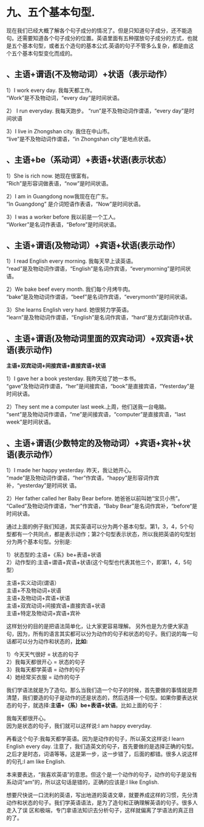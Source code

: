# 九、五个基本句型.

现在我们已经大概了解各个句子成分的情况了。但是只知道句子成分，还不能造句。还需要知道各个句子成分的位置。英语里面有五种摆放句子成分的方式，也就是五个基本句型，或者五个造句的基本公式.英语的句子不管多么复杂，都是由这个五个基本句型变化而成的。

## 、主语+谓语(不及物动词）+状语（表示动作）

 1）I work every day. 我每天都工作。  
 “Work”是不及物动词，“every day”是时间状语。
 
 2） I run everyday. 我每天跑步。 
 “run”是不及物动词作谓语，“every day”是时间状语
 
 3）I live in Zhongshan city. 我住在中山市。  
 “live”是不及物动词作谓语，“in Zhongshan city”是地点状语。

## 、主语+be（系动词）+表语+状语(表示状态）

 1）She is rich now. 她现在很富有。  
 “Rich”是形容词做表语，“now”是时间状语。
 
 2）I am in Guangdong now我现在在广东。  
 “In Guangdong” 是介词短语作表语，“Now”是时间状语。
 
 3）I was a worker before 我以前是一个工人。  
 “Worker”是名词作表语，“Before”是时间状语。

## 、主语+谓语(及物动词）+宾语+状语(表示动作）

 1）I read English every morning. 我每天早上读英语。  
 “read”是及物动词作谓语，“English”是名词作宾语，“everymorning”是时间状语。
 
 2）We bake beef every month. 我们每个月烤牛肉。  
 “bake”是及物动词作谓语，“beef”是名词作宾语，“everymonth”是时间状语。
 
 3）She learns English very hard. 她很努力学英语。  
 “learn”是及物动词作谓语，“English”是名词作宾语，“hard”是方式副词作状语。

## 、主语+谓语(及物动词里面的双宾动词）+双宾语+状语(表示动作)

**主语+双宾动词+间接宾语+直接宾语+状语**

 1）I gave her a book yesterday. 我昨天给了她一本书。  
 “gave”及物动词作谓语，“her”是间接宾语，“book”是直接宾语，“Yesterday”是时间状语。
 
 2）They sent me a computer last week.上周，他们送我一台电脑。  
 “sent”是及物动词作谓语，“me”是间接宾语，“computer”是直接宾语，“last week”是时间状语。

## 、主语+谓语(少数特定的及物动词）+宾语+宾补+状语(表示动作）

 1）I made her happy yesterday. 昨天，我让她开心。  
 “made”是及物动词作谓语，“her”作宾语，“happy”是形容词作宾补，“yesterday”是时间状 语。
 
 2）Her father called her Baby Bear before. 她爸爸以前叫她“宝贝小熊”。  
 “Called”及物动词作谓语，“her”作宾语，“Baby Bear”是名词作宾补，“before“是时间状语。

通过上面的例子我们知道，其实英语可以分为两个基本句型。第1，3，4，5个句型都有一个共同点，都是表示动作；第2个句型表示状态，所以我把英语的句型划分为两个基本句型。分别是:

 1）状态型的:主语+《系》be+表语+状语  
 2）动作型的:主语+谓语+宾语+状语(这个句型也代表其他三个，即第1，4，5句型）

 主语+实义动词(谓语）  
 主语+不及物动词+状语  
 主语+及物动词+宾语+状语  
 主语+双宾动词+间接宾语+直接宾语+状语  
 主语+特定及物动词+宾语+宾补  

这样划分的目的是把语法简单化，让大家更容易理解。
另外也是为方便大家造句，因为，所有的语言其实都可以分为动作的句子和状态的句子。我们说的每一句话都可以分为动作和状态的，**比如:**

 1）今天天气很好 = 状态的句子  
 2）我每天都很开心 = 状态的句子  
 3）我每天都学英语 = 动作的句子  
 4）她经常买衣服 = 动作的句子  

我们学语法就是为了造句。那么当我们造一个句子的时候，首先要做的事情就是弄清楚，我们要造的句子是动作的还是状态的，然后选择一个句型。如果你要表达状态的句子，就选择:**主语+（系）be+表语+状语**。比如上面的句子：  

 我每天都很开心。  
 因为是状态的句子，我们就可以这样说:I am happy everyday.
 
 再看这个句子:我每天都学英语。因为是动作的句子，所以英文这样说:I learn English every day. 注意了，我们造英文的句子，首先要做的是选择正确的句型。之后才是时态，词语等等。这是第一步，这一步错了，后面的都错。很多人说这样的句孔:I am like English.

 本来要表达，“我喜欢英语”的意思。但这个是一个动作的句子，动作的句子是没有系动词“am”的，所以这句话是错的，正确的应该是:I like English.

想要尺快说一口流利的英语，写出地道的英语文章，就要养成这样的习惯，先分清动作和状态的句子。我们学英语语法，是为了造句和正确理解英语的句子。很多人走入了误
区和极端，专门拿语法知识去分析句子，这样就偏离了学语法的真正目的了。